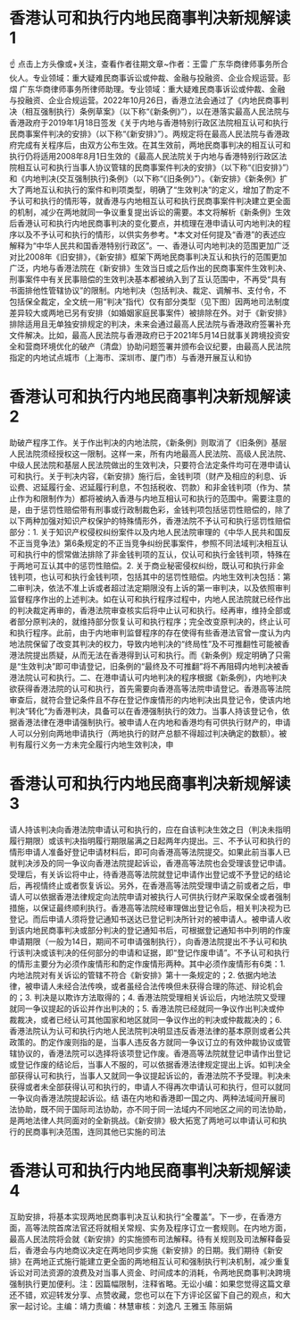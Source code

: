 # 香港认可和执行内地民商事判决新规解读1

☝ 点击上方头像或+关注，查看作者往期文章~作者：王雷 广东华商律师事务所合伙人。专业领域：重大疑难民商事诉讼或仲裁、金融与投融资、企业合规运营。彭熠 广东华商律师事务所律师助理。专业领域：重大疑难民商事诉讼或仲裁、金融与投融资、企业合规运营。2022年10月26日，香港立法会通过了《内地民商事判决（相互强制执行）条例草案》（以下称“《新条例》”），以在港落实最高人民法院与香港政府于2019年1月18日签发《关于内地与香港特别行政区法院相互认可和执行民商事案件判决的安排》（以下称“《新安排》”）。两规定将在最高人民法院与香港政府完成有关程序后，由双方公布生效。在其生效前，两地民商事判决的相互认可和执行仍将适用2008年8月1日生效的《最高人民法院关于内地与香港特别行政区法院相互认可和执行当事人协议管辖的民商事案件判决的安排》（以下称“《旧安排》”）和《内地判决(交互强制执行)条例》（以下称“《旧条例》”）。《新安排》《新条例》扩大了两地互认和执行的案件和判项类型，明确了“生效判决”的定义，增加了酌定不予认可和执行的情形等，就香港与内地相互认可和执行民商事案件判决建立更全面的机制，减少在两地就同一争议重复提出诉讼的需要。本文将解析《新条例》生效后香港认可和执行内地民商事判决的变化要点，并梳理在港申请认可内地判决的程序以及不予认可和执行的情形，以供实务参考。*本文对任何提及“香港”的表述应解释为“中华人民共和国香港特别行政区”。一、香港认可内地判决的范围更加广泛对比2008年《旧安排》，《新安排》框架下两地民商事判决互认和执行的范围更加广泛，内地与香港法院在《新安排》生效当日或之后作出的民商事案件生效判决、刑事案件中有关民事赔偿的生效判决基本都被纳入到了互认范围中，不再受“具有书面排他性管辖协议”的限制。内地判决（包括判决、裁定、调解书、支付令，不包括保全裁定，全文统一用“判决”指代）仅有部分类型（见下图）因两地司法制度差异较大或两地已另有安排（如婚姻家庭民事案件）被排除在外。对于《新安排》排除适用且无单独安排规定的判决，未来会通过最高人民法院与香港政府签署补充文件解决。比如，最高人民法院与香港政府已于2021年5月14日就事关跨境投资安全和营商环境优化的破产（清盘）协助问题签署并颁布会议纪要，由最高人民法院指定的内地试点城市（上海市、深圳市、厦门市）与香港开展互认和协

# 香港认可和执行内地民商事判决新规解读2

助破产程序工作。关于作出判决的内地法院，《新条例》则取消了《旧条例》基层人民法院须经授权这一限制。这样一来，所有内地最高人民法院、高级人民法院、中级人民法院和基层人民法院做出的生效判决，只要符合法定条件均可在港申请认可和执行。关于判决内容，《新安排》施行后，金钱判项（财产及相应的利息、诉讼费、迟延履行金、迟延履行利息，不包括税收、罚款）和非金钱判项（作为、禁止作为和限制作为）都将被纳入香港与内地互相认可和执行的范围中。需要注意的是，由于惩罚性赔偿带有刑事或行政制裁色彩，金钱判项包括惩罚性赔偿的，除了以下两种加强对知识产权保护的特殊情形外，香港法院不予认可和执行惩罚性赔偿部分：1. 关于知识产权侵权纠纷案件以及内地人民法院审理的《中华人民共和国反不正当竞争法》第6条规定的不正当竞争纠纷民事案件，参照不同法域判决相互认可和执行中的惯常做法排除了非金钱判项的互认，仅认可和执行金钱判项，特殊在于两地可互认其中的惩罚性赔偿。2. 关于商业秘密侵权纠纷，既认可和执行非金钱判项，也认可和执行金钱判项，包括其中的惩罚性赔偿。内地生效判决包括：第二审判决，依法不准上诉或者超过法定期限没有上诉的第一审判决，以及依照审判监督程序作出的上述判决。如在认可和执行程序过程中，内地人民法院就已经作出的判决裁定再审的，香港法院审查核实后将中止认可和执行。经再审，维持全部或者部分原判决的，就维持部分恢复认可和执行程序；完全改变原判决的，终止认可和执行程序。此前，由于内地审判监督程序的存在使得有些香港法官曾一度认为内地法院保留了改变其判决的权力，导致内地判决的“终局性”及不可推翻性可能被香港法院提出质疑，从而无法在香港得到认可和执行。而《新条例》规定明确了只需是“生效判决”即可申请登记，旧条例的“最终及不可推翻”将不再阻碍内地判决被香港法院认可和执行。二、在港申请认可内地判决的程序根据《新条例》，内地判决欲获得香港法院的认可和执行，首先需要向香港高等法院申请登记。香港高等法院审查后，就符合登记条件且不存在登记作废情形的内地判决出具登记令，使该内地判决“转化”为香港判决，具备可以在香港强制执行的效力。当事人持该登记令，依据香港法律在港申请强制执行。被申请人在内地和香港均有可供执行财产的，申请人可以分别向两地申请执行（两地执行的财产总额不得超过判决确定的数额）。被判有履行义务一方未完全履行内地生效判决，申

# 香港认可和执行内地民商事判决新规解读3

请人持该判决向香港法院申请认可和执行的，应在自该判决生效之日（判决未指明履行期限）或该判决指明履行期限届满之日起两年内提出。三、不予认可和执行的情形申请人准备好登记申请材料后，即可向香港高等法院提交。如果此前当事人已就判决涉及的同一争议向香港法院提起诉讼，香港高等法院也会受理该登记申请。受理后，有关诉讼将中止，待香港高等法院就登记申请作出登记或不予登记的结论后，再视情终止或者恢复诉讼。另外，在香港高等法院受理申请之前或者之后，申请人可以依据香港法律规定向法院申请对被执行人可供执行财产采取保全或者强制措施，以保证最终顺利执行。香港高等法院经审理做出登记令后，相关判决视为已登记。而后申请人须将登记通知书送达已登记判决所针对的被申请人。被申请人收到该内地民商事判决或部分判决的登记通知书后，可根据登记通知书中列明的作废申请期限（一般为14日，期间不可申请强制执行），向香港法院提出不予认可和执行该判决或该判决的任何部分的申请和证据，即“登记作废申请”。不予认可和执行的情形主要分为必须作废情形和酌定作废情形两种。其中必须作废情形有6类：1. 内地法院对有关诉讼的管辖不符合《新安排》第十一条规定的；2. 依据内地法律，被申请人未经合法传唤，或者虽经合法传唤但未获得合理的陈述、辩论机会的；3. 判决是以欺诈方法取得的；4. 香港法院受理相关诉讼后，内地法院又受理就同一争议提起的诉讼并作出判决的；5. 香港法院已经就同一争议作出判决或仲裁裁决，或者已经认可其他国家和地区就同一争议作出的判决或仲裁裁决的；6. 香港法院认为认可和执行内地人民法院判决明显违反香港法律的基本原则或者公共政策的。酌定作废则指的是，当事人违反各方就同一争议订立的有效仲裁协议或管辖协议的，香港法院可以选择将该项登记作废。香港高等法院就登记申请作出登记或登记作废的结论后，当事人不服的，可以依据香港法律规定提出上诉。如判决全部获得认可和执行，当事人又就同一争议提起诉讼的，香港法院不予受理。判决未获得或者未全部获得认可和执行的，申请人不得再次申请认可和执行，但可以就同一争议向香港法院提起诉讼。结 语在内地和香港即一国之内、两种法域间开展司法协助，既不同于国际司法协助，亦不同于同一法域内不同地区之间的司法协助，是两地法律人共同面对的全新挑战。《新安排》极大拓宽了两地可以申请认可和执行的民商事判决范围，连同其他已实施的司法

# 香港认可和执行内地民商事判决新规解读4

互助安排，将基本实现两地民商事判决互认和执行“全覆盖”。下一步，在香港方面，高等法院首席法官还将就相关常规、实务及程序订立一套规则。在内地方面，最高人民法院将会就《新安排》的实施颁布司法解释。待有关规则及司法解释备妥后，香港会与内地商议决定在两地同步实施《新安排》的日期。我们期待《新安排》在两地正式施行能建立更全面的两地相互认可和强制执行判决机制，减少重复诉讼对司法资源的浪费及对当事人资金、时间成本的消耗，令两地民商事判决跨境强制执行更加便利。注：因篇幅限制，注释省略。无讼小编：如果您觉得这篇文章还不错，欢迎转发分享、点赞收藏，您也可以在下方评论区留下自己的观点，和大家一起讨论。主编：靖力责编：林慧审核：刘逸凡 王雅玉 陈丽娟

